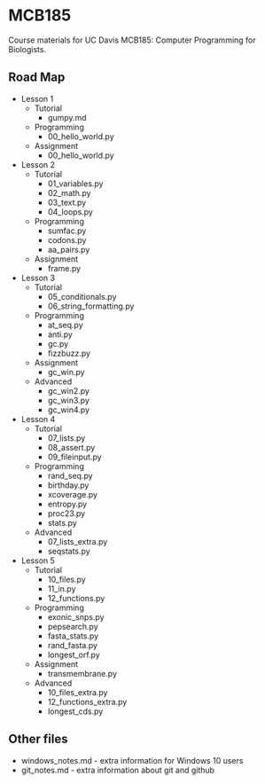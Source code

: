 MCB185
======

Course materials for UC Davis MCB185: Computer Programming for Biologists.

## Road Map ##

+ Lesson 1
	+ Tutorial
		+ gumpy.md
	+ Programming
		+ 00_hello_world.py
	+ Assignment
		+ 00_hello_world.py
+ Lesson 2
	+ Tutorial
		+ 01_variables.py
		+ 02_math.py
		+ 03_text.py
		+ 04_loops.py
	+ Programming
		+ sumfac.py
		+ codons.py
		+ aa_pairs.py
	+ Assignment
		+ frame.py
+ Lesson 3
	+ Tutorial
		+ 05_conditionals.py
		+ 06_string_formatting.py
	+ Programming
		+ at_seq.py
		+ anti.py
		+ gc.py
		+ fizzbuzz.py
	+ Assignment
		+ gc_win.py
	+ Advanced
		+ gc_win2.py
		+ gc_win3.py
		+ gc_win4.py
+ Lesson 4
	+ Tutorial
		+ 07_lists.py
		+ 08_assert.py
		+ 09_fileinput.py
	+ Programming
		+ rand_seq.py
		+ birthday.py
		+ xcoverage.py
		+ entropy.py
		+ proc23.py
		+ stats.py
	+ Advanced
		+ 07_lists_extra.py
		+ seqstats.py
+ Lesson 5
	+ Tutorial
		+ 10_files.py
		+ 11_in.py
		+ 12_functions.py
	+ Programming
		+ exonic_snps.py
		+ pepsearch.py
		+ fasta_stats.py
		+ rand_fasta.py
		+ longest_orf.py
	+ Assignment
		+ transmembrane.py
	+ Advanced
		+ 10_files_extra.py
		+ 12_functions_extra.py
		+ longest_cds.py


## Other files ##

+ windows_notes.md - extra information for Windows 10 users
+ git_notes.md - extra information about git and github

